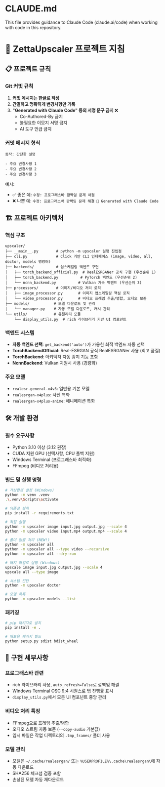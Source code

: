 # CLAUDE.md

This file provides guidance to Claude Code (claude.ai/code) when working with code in this repository.

# 🚀 ZettaUpscaler 프로젝트 지침

## 📋 프로젝트 규칙

### Git 커밋 규칙
1. **커밋 메시지는 한글로 작성**
2. **간결하고 명확하게 변경사항만 기록**
3. **"Generated with Claude Code" 등의 서명 문구 금지** ❌
   - Co-Authored-By 금지
   - 불필요한 이모지 서명 금지
   - AI 도구 언급 금지

### 커밋 메시지 형식
```
동작: 간단한 설명

- 주요 변경사항 1
- 주요 변경사항 2
- 주요 변경사항 3
```

예시:
- ✅ 좋은 예: `수정: 프로그래스바 깜빡임 문제 해결`
- ❌ 나쁜 예: `수정: 프로그래스바 깜빡임 문제 해결 🤖 Generated with Claude Code`

## 🏗️ 프로젝트 아키텍처

### 핵심 구조
```
upscaler/
├── __main__.py        # python -m upscaler 실행 진입점
├── cli.py             # Click 기반 CLI 인터페이스 (image, video, all, doctor, models 명령어)
├── backends/          # 업스케일링 백엔드 구현
│   ├── torch_backend_official.py  # RealESRGANer 공식 구현 (우선순위 1)
│   ├── torch_backend.py          # PyTorch 백엔드 (우선순위 2)
│   └── ncnn_backend.py          # Vulkan 가속 백엔드 (우선순위 3)
├── processors/        # 이미지/비디오 처리 로직
│   ├── image_processor.py       # 이미지 업스케일링 핵심 로직
│   └── video_processor.py       # 비디오 프레임 추출/병합, 오디오 보존
├── models/           # 모델 다운로드 및 관리
│   └── manager.py    # 자동 모델 다운로드, 캐시 관리
└── utils/            # 유틸리티 모듈
    └── display_utils.py  # rich 라이브러리 기반 UI 컴포넌트
```

### 백엔드 시스템
- **자동 백엔드 선택**: `get_backend('auto')`가 가용한 최적 백엔드 자동 선택
- **TorchBackendOfficial**: Real-ESRGAN 공식 RealESRGANer 사용 (최고 품질)
- **TorchBackend**: 아키텍처 자동 감지 기능 포함
- **NcnnBackend**: Vulkan 지원시 사용 (경량화)

### 주요 모델
- `realesr-general-x4v3`: 일반용 기본 모델
- `realesrgan-x4plus`: 사진 특화
- `realesrgan-x4plus-anime`: 애니메이션 특화

## 🛠️ 개발 환경

### 필수 요구사항
- Python 3.10 이상 (3.12 권장)
- CUDA 지원 GPU (선택사항, CPU 폴백 지원)
- Windows Terminal (프로그래스바 최적화)
- FFmpeg (비디오 처리용)

### 빌드 및 실행 명령
```bash
# 가상환경 설정 (Windows)
python -m venv .venv
.\.venv\Scripts\activate

# 의존성 설치
pip install -r requirements.txt

# 직접 실행
python -m upscaler image input.jpg output.jpg --scale 4
python -m upscaler video input.mp4 output.mp4 --scale 4

# 폴더 일괄 처리 (NEW!)
python -m upscaler all
python -m upscaler all --type video --recursive
python -m upscaler all --dry-run

# 배치 파일로 실행 (Windows)
upscale image input.jpg output.jpg --scale 4
upscale all --type image

# 시스템 진단
python -m upscaler doctor

# 모델 목록
python -m upscaler models --list
```

### 패키징
```bash
# pip 패키지로 설치
pip install -e .

# 배포용 패키지 빌드
python setup.py sdist bdist_wheel
```

## 📝 구현 세부사항

### 프로그래스바 관련
- rich 라이브러리 사용, `auto_refresh=False`로 깜빡임 해결
- Windows Terminal OSC 9;4 시퀀스로 탭 진행률 표시
- `display_utils.py`에서 모든 UI 컴포넌트 중앙 관리

### 비디오 처리 특징
- FFmpeg으로 프레임 추출/병합
- 오디오 스트림 자동 보존 (`--copy-audio` 기본값)
- 임시 파일은 작업 디렉토리의 `.tmp_frames/` 폴더 사용

### 모델 관리
- 모델은 `~/.cache/realesrgan/` 또는 `%USERPROFILE%\.cache\realesrgan\`에 자동 다운로드
- SHA256 체크섬 검증 포함
- 손상된 모델 자동 재다운로드